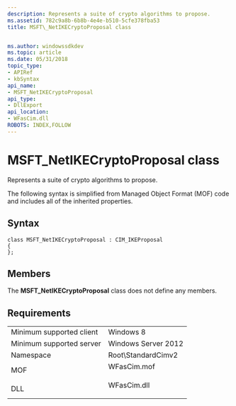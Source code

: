 ```yaml
---
description: Represents a suite of crypto algorithms to propose.
ms.assetid: 782c9a8b-6b8b-4e4e-b510-5cfe378fba53
title: MSFT\_NetIKECryptoProposal class


ms.author: windowssdkdev
ms.topic: article
ms.date: 05/31/2018
topic_type: 
- APIRef
- kbSyntax
api_name: 
- MSFT_NetIKECryptoProposal
api_type: 
- DllExport
api_location: 
- WFasCim.dll
ROBOTS: INDEX,FOLLOW
---
```


# MSFT\_NetIKECryptoProposal class

Represents a suite of crypto algorithms to propose.

The following syntax is simplified from Managed Object Format (MOF) code and includes all of the inherited properties.

## Syntax

``` syntax
class MSFT_NetIKECryptoProposal : CIM_IKEProposal
{
};
```

## Members

The **MSFT\_NetIKECryptoProposal** class does not define any members.

## Requirements



|                                     |                                                                                        |
|-------------------------------------|----------------------------------------------------------------------------------------|
| Minimum supported client<br/> | Windows 8<br/>                                                                   |
| Minimum supported server<br/> | Windows Server 2012<br/>                                                         |
| Namespace<br/>                | Root\\StandardCimv2<br/>                                                         |
| MOF<br/>                      | <dl> <dt>WFasCim.mof</dt> </dl> |
| DLL<br/>                      | <dl> <dt>WFasCim.dll</dt> </dl> |



 

 




